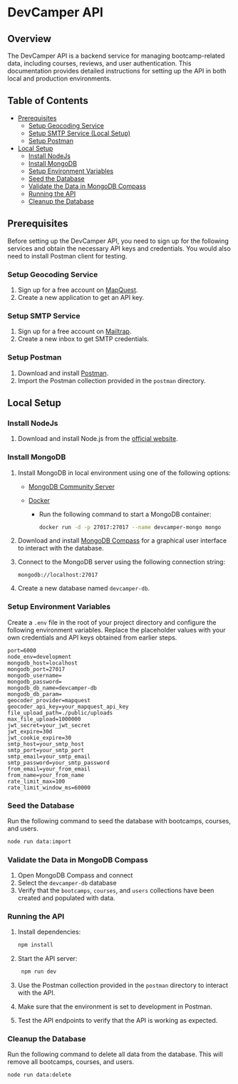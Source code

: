 # DevCamper API

## Overview

The DevCamper API is a backend service for managing bootcamp-related data, including courses, reviews, and user authentication. This documentation provides detailed instructions for setting up the API in both local and production environments.

## Table of Contents

- [Prerequisites](#prerequisites)
  - [Setup Geocoding Service](#setup-geocoding-service)
  - [Setup SMTP Service (Local Setup)](#setup-smtp-service)
  - [Setup Postman](#setup-postman)
- [Local Setup](#local-setup)
  - [Install NodeJs](#install-nodejs)
  - [Install MongoDB](#install-mongodb)
  - [Setup Environment Variables](#setup-environment-variables)
  - [Seed the Database](#seed-the-database)
  - [Validate the Data in MongoDB Compass](#validate-the-data-in-mongodb-compass)
  - [Running the API](#running-the-api)
  - [Cleanup the Database](#cleanup-the-database)

## Prerequisites

Before setting up the DevCamper API, you need to sign up for the following services and obtain the necessary API keys and credentials. You would also need to install Postman client for testing.

### Setup Geocoding Service

1. Sign up for a free account on [MapQuest](https://developer.mapquest.com/).
2. Create a new application to get an API key.

### Setup SMTP Service

1. Sign up for a free account on [Mailtrap](https://mailtrap.io/).
2. Create a new inbox to get SMTP credentials.

### Setup Postman

1. Download and install [Postman](https://www.postman.com/downloads/).
2. Import the Postman collection provided in the `postman` directory.

## Local Setup

### Install NodeJs

1. Download and install Node.js from the [official website](https://nodejs.org/).

### Install MongoDB

1. Install MongoDB in local environment using one of the following options:

   - [MongoDB Community Server](https://www.mongodb.com/try/download/community)
   - [Docker](https://docs.docker.com/get-docker/)

     - Run the following command to start a MongoDB container:

       ```bash
       docker run -d -p 27017:27017 --name devcamper-mongo mongo
       ```

2. Download and install [MongoDB Compass](https://www.mongodb.com/try/download/compass) for a graphical user interface to interact with the database.
3. Connect to the MongoDB server using the following connection string:

   ```plaintext
   mongodb://localhost:27017
   ```

4. Create a new database named `devcamper-db`.

### Setup Environment Variables

Create a `.env` file in the root of your project directory and configure the following environment variables. Replace the placeholder values with your own credentials and API keys obtained from earlier steps.

```plaintext
port=6000
node_env=development
mongodb_host=localhost
mongodb_port=27017
mongodb_username=
mongodb_password=
mongodb_db_name=devcamper-db
mongodb_db_param=
geocoder_provider=mapquest
geocoder_api_key=your_mapquest_api_key
file_upload_path=./public/uploads
max_file_upload=1000000
jwt_secret=your_jwt_secret
jwt_expire=30d
jwt_cookie_expire=30
smtp_host=your_smtp_host
smtp_port=your_smtp_port
smtp_email=your_smtp_email
smtp_password=your_smtp_password
from_email=your_from_email
from_name=your_from_name
rate_limit_max=100
rate_limit_window_ms=60000
```

### Seed the Database

Run the following command to seed the database with bootcamps, courses, and users.

```bash
node run data:import
```

### Validate the Data in MongoDB Compass

1. Open MongoDB Compass and connect
2. Select the `devcamper-db` database
3. Verify that the `bootcamps`, `courses`, and `users` collections have been created and populated with data.

### Running the API

1. Install dependencies:

   ```bash
   npm install
   ```

2. Start the API server:

   ```bash
    npm run dev
   ```

3. Use the Postman collection provided in the `postman` directory to interact with the API.

4. Make sure that the environment is set to development in Postman.

5. Test the API endpoints to verify that the API is working as expected.

### Cleanup the Database

Run the following command to delete all data from the database. This will remove all bootcamps, courses, and users.

```bash
node run data:delete
```
